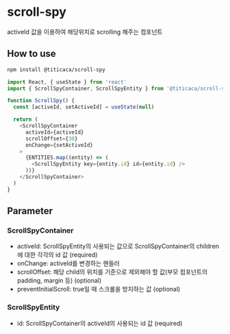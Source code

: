 # scroll-spy

activeId 값을 이용하여 해당위치로 scrolling 해주는 컴포넌트

## How to use

```bash
npm install @titicaca/scroll-spy
```

```js
import React, { useState } from 'react'
import { ScrollSpyContainer, ScrollSpyEntity } from '@titicaca/scroll-spy'

function ScrollSpy() {
  const [activeId, setActiveId] = useState(null)

  return (
    <ScrollSpyContainer
      activeId={activeId}
      scrollOffset={30}
      onChange={setActiveId}
    >
      {ENTITIES.map((entity) => (
        <ScrollSpyEntity key={entity.id} id={entity.id} />
      ))}
    </ScrollSpyContainer>
  )
}
```

## Parameter

### ScrollSpyContainer

- activeId: ScrollSpyEntity의 사용되는 값으로 ScrollSpyContainer의 children에 대한 각각의 id 값 (required)
- onChange: activeId를 변경하는 핸들러
- scrollOffset: 해당 child의 위치를 기준으로 제외해야 할 값(부모 컴포넌트의 padding, margin 등) (optional)
- preventInitialScroll: true일 때 스크롤을 방지하는 값 (optional)

### ScrollSpyEntity

- id: ScrollSpyContainer의 activeId의 사용되는 id 값 (required)
